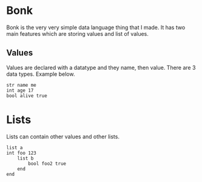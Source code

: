 # Bonk 

Bonk is the very very simple data language thing that I  made. It has  two  main features which are storing values and list of values.

## Values

Values are declared with a datatype and they name, then value. There are 3 data types. Example below.
```
str name me
int age 17
bool alive true
```

# Lists 

Lists can contain other values and other  lists.

```
list a
int foo 123
    list b
        bool foo2 true
    end
end
```